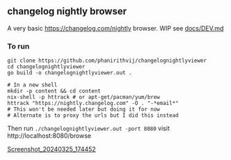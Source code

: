 ## changelog nightly browser

A very basic https://changelog.com/nightly browser. WIP see [docs/DEV.md](docs/DEV.md)

### To run

```shell
git clone https://github.com/phanirithvij/changelognightlyviewer
cd changelognightlyviewer
go build -o changelognightlyviewer.out .

# In a new shell
mkdir -p content && cd content
nix-shell -p httrack # or apt-get/pacman/yum/brew
httrack "https://nightly.changelog.com" -O . "-*email*"
# This won't be needed later but doing it for now
# Alternate is to proxy the urls but I did this instead
```

Then run `./changelognightlyviewer.out -port 8080`
visit http://localhost:8080/browse


[Screenshot_20240325_174452](https://github.com/phanirithvij/changelognightlyviewer/assets/29627898/bf4cf987-c712-4ca2-bc85-3ea6ee3c3d63)
